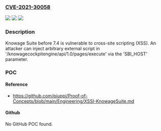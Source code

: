 ### [CVE-2021-30058](https://cve.mitre.org/cgi-bin/cvename.cgi?name=CVE-2021-30058)
![](https://img.shields.io/static/v1?label=Product&message=n%2Fa&color=blue)
![](https://img.shields.io/static/v1?label=Version&message=n%2Fa&color=blue)
![](https://img.shields.io/static/v1?label=Vulnerability&message=n%2Fa&color=brighgreen)

### Description

Knowage Suite before 7.4 is vulnerable to cross-site scripting (XSS). An attacker can inject arbitrary external script in '/knowagecockpitengine/api/1.0/pages/execute' via the 'SBI_HOST' parameter.

### POC

#### Reference
- https://github.com/piuppi/Proof-of-Concepts/blob/main/Engineering/XSSI-KnowageSuite.md

#### Github
No GitHub POC found.

